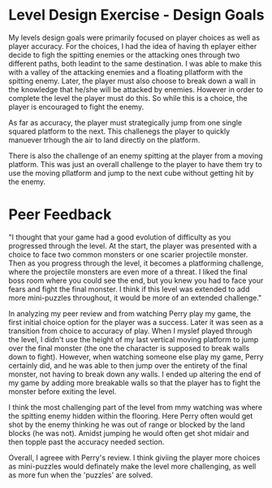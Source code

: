 # Level Design Exercise - Design Goals

My levels design goals were primarily focused on player choices as well as player accuracy. For the choices, I had the idea of having th eplayer either decide to figh the spitting enemies or the attacking ones through two different paths, both leadint to the same destination. I was able to make this with a valley of the attacking enemies and a floating pllatform with the spitting enemy. Later, the player must also choose to break down a wall in the knowledge that he/she will be attacked by enemies. However in order to complete the level the player must do this. So while this is a choice, the player is encouraged to fight the enemy. 

As far as accuracy, the player must strategically jump from one single squared platform to the next. This challenegs the player to quickly manuever trhough the air to land directly on the platform. 

There is also the challenge of an enemy spitting at the player from a moving platform. This was just an overall challenge to the player to have them try to use the moving pllatform and jump to the next cube without getting hit by the enemy. 

# Peer Feedback 

"I thought that your game had a good evolution of difficulty as you progressed through the level. At the start, the player was presented with a choice to face two common monsters or one scarier projectile monster. Then as you progress through the level, it becomes a platforming challenge, where the projectile monsters are even more of a threat. I liked the final boss room where you could see the end, but you knew you had to face your fears and fight the final monster. I think if this level was extended to add more mini-puzzles throughout, it would be more of an extended challenge."

In analyzing my peer review and from watching Perry play my game, the first initial choice option for the player was a success. Later it was seen as a transition from choice to accuracy of play. When I myslef played through the level, I didn't use the height of my last vertical moving platform to jump over the final monster (the one the character is supposed to break walls down to fight). However, when watching someone else play my game, Perry certainly did, and he was able to then jump over the entirety of the final monster, not having to break down any walls. I ended up altering the end of my game by adding more breakable walls so that the player has to fight the monster before exiting the level. 

I think the most challenging part of the level from mmy watching was where the spitting enemy hidden within the flooring. Here Perry often would get shot by the enemy thinking he was out of range or blocked by the land blocks (he was not). Amidst jumping he would often get shot midair and then topple past the accuracy needed section. 

Overall, I agreee with Perry's review. I think giviing the player more choices as mini-puzzles would definately make the level more challenging, as well as more fun when the 'puzzles' are solved. 
